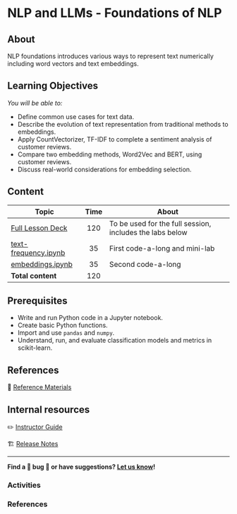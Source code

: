 <h1>
  <span class="prefix"></span>
  <span class="headline">NLP and LLMs - Foundations of NLP</span>
</h1>

## About
NLP foundations introduces various ways to represent text numerically including word vectors and text embeddings. 

## Learning Objectives

*You will be able to:*

- Define common use cases for text data.
- Describe the evolution of text representation from traditional methods to embeddings.
- Apply CountVectorizer, TF-IDF to complete a sentiment analysis of customer reviews.
- Compare two embedding methods, Word2Vec and BERT, using customer reviews.
- Discuss real-world considerations for embedding selection.

## Content

| Topic|  Time |  About |
| ------ |:----------:| ------ |
| [Full Lesson Deck](https://docs.google.com/presentation/d/1r1KERmYcOuDbcX6-mld0kAba87P5uQaWIk8vwmuO8Z4/edit?usp=sharing) | 120 | To be used for the full session, includes the labs below  |
|  [text-frequency.ipynb](https://git.generalassemb.ly/Modularisation-DSB-sandbox/NLP-Foundations/blob/master/text-frequency.ipynb) | 35 | First code-a-long and mini-lab  |
|  [embeddings.ipynb](https://git.generalassemb.ly/Modularisation-DSB-sandbox/NLP-Foundations/blob/master/embeddings.ipynb) | 35 | Second code-a-long |
| **Total content**     | 120 |    |



## Prerequisites
- Write and run Python code in a Jupyter notebook.
- Create basic Python functions.
- Import and use `pandas` and `numpy`.
- Understand, run, and evaluate classification models and metrics in scikit-learn.

## References

📖 [Reference Materials](./references/README.md)


## Internal resources

✏️ [Instructor Guide](./internal-resources/instructor-guide.md)


🏗️ [Release Notes](./internal-resources/release-notes.md)

---

**Find a 👾 bug 👾 or have suggestions? [Let us know](https://git.generalassemb.ly/modular-curriculum-all-courses/universal-resources-internal/blob/main/module-feedback.md)!**



### Activities 


### References




